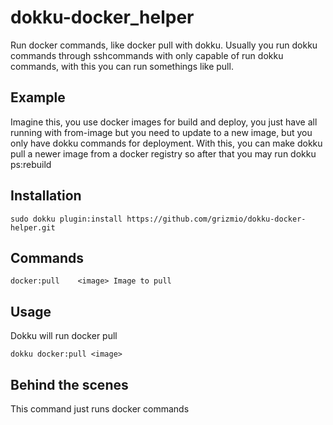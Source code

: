 # dokku-docker_helper

Run docker commands, like docker pull with dokku. Usually you run dokku commands through sshcommands with only capable of run dokku commands, with this you can run somethings like pull.

## Example

Imagine this, you use docker images for build and deploy, you just have all running with from-image but you need to update to a new image, but you only have dokku commands for deployment. With this, you can make dokku pull a newer image from a docker registry so after that you may run dokku ps:rebuild <app>

## Installation

```
sudo dokku plugin:install https://github.com/grizmio/dokku-docker-helper.git
```

## Commands

```
docker:pull    <image> Image to pull
```

## Usage


Dokku will run docker pull <image>
```
dokku docker:pull <image>
```

## Behind the scenes

This command just runs docker commands
